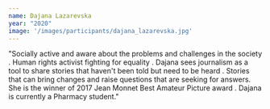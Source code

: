 ```yaml
---
name: Dajana Lazarevska
year: "2020"
image: '/images/participants/dajana_lazarevska.jpg'
---
```


"Socially active and aware about the problems and challenges in the society . Human rights activist fighting for equality .
Dajana sees journalism as a tool to share stories that haven't been told but need to be heard . Stories that can bring changes and raise questions that are seeking for answers. 
She is the winner of 2017 Jean Monnet Best Amateur Picture award .
Dajana is currently a Pharmacy student."